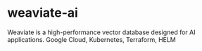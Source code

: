 # weaviate-ai
Weaviate is a high-performance vector database designed for AI applications. Google Cloud, Kubernetes, Terraform, HELM
